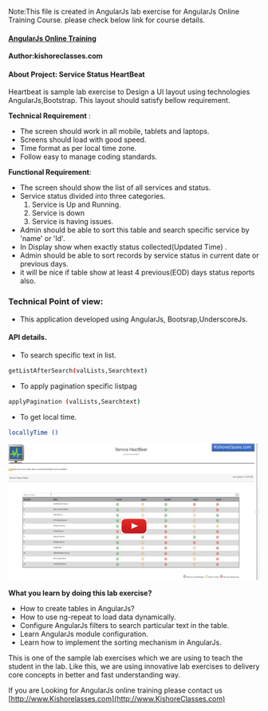 Note:This file is created in AngularJs lab exercise for AngularJs Online Training Course.
please check below link for course details.

#### [AngularJs Online Training](https://kishoreclasses.com/Online-AngularJs-Training-from-India.html)

__Author:kishoreclasses.com__

#### About Project: Service Status HeartBeat
Heartbeat is sample lab exercise to Design a UI layout using technologies AngularJs,Bootstrap.
This layout should satisfy bellow requirement.

**Technical Requirement** :
- The screen should work in all mobile, tablets and laptops.
- Screens should load with good speed.
- Time format as per local time zone.
- Follow easy to manage coding standards.

**Functional Requirement**:
- The screen should show the list of all services and status.
- Service status divided into three categories.
  1. Service is Up and Running.
  2. Service is down
  3. Service is having issues.
- Admin should be able to sort this table and search specific service by 'name' or 'Id'.
- In Display show when exactly status collected(Updated Time) .
- Admin should be able to sort records by service status in current date or previous days.
- it will be nice if table show at least 4 previous(EOD) days status reports also.
 
### Technical Point of view:
- This application developed using AngularJs, Bootsrap,UnderscoreJs.
#### API details.
- To search specific text in list.
```sh
getListAfterSearch(valLists,Searchtext)
```
- To apply pagination specific listpag
```sh
applyPagination (valLists,Searchtext)
```
- To get local time.
```sh
locallyTime ()
```

[![AngularJs online Training Lab Exercise](WebContent/images/AngularJs_Online_training_lab_exercise.png)](https://www.youtube.com/watch?v=qcj67ULN7W4 "Online AngularJs Training Lab Exercise")

__What you learn by doing this lab exercise?__

-  How to create tables in AngularJs?
-  How to use ng-repeat to load data dynamically.
-  Configure AngularJs filters to search particular text in the table.
-  Learn AngularJs module configuration.
-  Learn how to implement the sorting mechanism in AngularJs.
 
This is one of the sample lab exercises which we are using to teach the student in the lab.
Like this, we are using innovative lab exercises to delivery core concepts in better and fast understanding way.

If you are Looking for AngularJs online training  please contact us 
[http://www.Kishorelasses.com](http://www.KishoreClasses.com)
